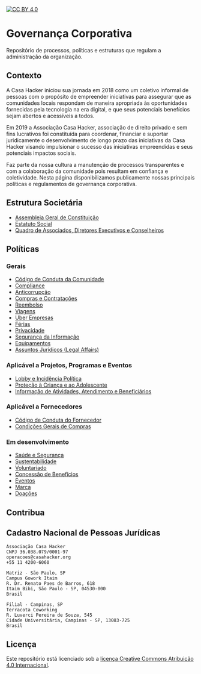[![CC BY 4.0][cc-by-shield]][cc-by]

# Governança Corporativa
Repositório de processos, políticas e estruturas que regulam a administração da organização.

## Contexto
A Casa Hacker iniciou sua jornada em 2018 como um coletivo informal de pessoas com o propósito de empreender iniciativas para assegurar que as comunidades locais respondam de maneira apropriada às oportunidades fornecidas pela tecnologia na era digital, e que seus potenciais benefícios sejam abertos e acessíveis a todos.

Em 2019 a Associação Casa Hacker, associação de direito privado e sem fins lucrativos foi constituída para coordenar, financiar e suportar juridicamente o desenvolvimento de longo prazo das iniciativas da Casa Hacker visando impulsionar o sucesso das iniciativas empreendidas e seus potenciais impactos sociais.

Faz parte da nossa cultura a manutenção de processos transparentes e com a colaboração da comunidade pois resultam em confiança e coletividade. Nesta página disponibilizamos publicamente nossas principais políticas e regulamentos de governança corporativa.

## Estrutura Societária
- [Assembleia Geral de Constituição](#)
- [Estatuto Social](#)
- [Quadro de Associados, Diretores Executivos e Conselheiros](QUADRO-SOCIETÁRIO.md)

## Políticas
### Gerais
- [Código de Conduta da Comunidade](CODE_OF_CONDUCT.md)
- [Compliance](#)
- [Anticorrupção](#)
- [Compras e Contratações](compras.md)
- [Reembolso](reembolso.md)
- [Viagens](#)
- [Uber Empresas](#)
- [Férias](#)
- [Privacidade](#)
- [Segurança da Informação](#)
- [Equipamentos](equipamentos.md)
- [Assuntos Jurídicos (Legal Affairs)](#)

### Aplicável a Projetos, Programas e Eventos
- [Lobby e Incidência Política](#)
- [Proteção à Criança e ao Adolescente](políticas/protecao-a-criança-e-ao-adolescente.md)
- [Informação de Atividades, Atendimento e Beneficiários](#)

### Aplicável a Fornecedores
- [Código de Conduta do Fornecedor](politicas/codigo-de-etica-e-conduta-do-fornecedor.md)
- [Condições Gerais de Compras](politicas/condicoes-gerais-de-compras.md)

### Em desenvolvimento
- [Saúde e Segurança](#)
- [Sustentabilidade](#)
- [Voluntariado](#)
- [Concessão de Benefícios](#)
- [Eventos](#)
- [Marca](#)
- [Doações](#)

## Contribua

## Cadastro Nacional de Pessoas Jurídicas
```
Associação Casa Hacker
CNPJ 36.038.079/0001-97
operacoes@casahacker.org
+55 11 4200-6060

Matriz - São Paulo, SP
Campus Gowork Itaim
R. Dr. Renato Paes de Barros, 618
Itaim Bibi, São Paulo - SP, 04530-000
Brasil

Filial - Campinas, SP
Terracota Coworking
R. Luverci Pereira de Souza, 545
Cidade Universitária, Campinas - SP, 13083-725
Brasil
```
## Licença

Este repositório está licenciado sob a [licença Creative Commons Atribuição 4.0 Internacional][cc-by].

[cc-by]: https://creativecommons.org/licenses/by/4.0/deed.pt_BR
[cc-by-image]: https://i.creativecommons.org/l/by/4.0/88x31.png
[cc-by-shield]: https://img.shields.io/badge/License-CC%20BY%204.0-lightgrey.svg
